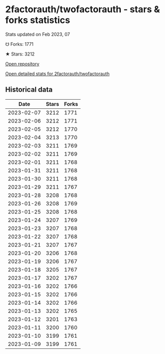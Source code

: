 # 2factorauth/twofactorauth - stars & forks statistics

Stats updated on Feb 2023, 07

☋ Forks: 1771

★ Stars: 3212

[Open repository](https://github.com/2factorauth/twofactorauth)

[Open detailed stats for 2factorauth/twofactorauth](https://reviewgithub.com/rep/2factorauth/twofactorauth)

## Historical data
| Date | Stars | Forks |
|------|-------|-------|
| 2023-02-07 | 3212 | 1771 | 
| 2023-02-06 | 3212 | 1771 | 
| 2023-02-05 | 3212 | 1770 | 
| 2023-02-04 | 3213 | 1770 | 
| 2023-02-03 | 3211 | 1769 | 
| 2023-02-02 | 3211 | 1769 | 
| 2023-02-01 | 3211 | 1768 | 
| 2023-01-31 | 3211 | 1768 | 
| 2023-01-30 | 3211 | 1768 | 
| 2023-01-29 | 3211 | 1767 | 
| 2023-01-28 | 3208 | 1768 | 
| 2023-01-26 | 3208 | 1769 | 
| 2023-01-25 | 3208 | 1768 | 
| 2023-01-24 | 3207 | 1769 | 
| 2023-01-23 | 3207 | 1768 | 
| 2023-01-22 | 3207 | 1768 | 
| 2023-01-21 | 3207 | 1767 | 
| 2023-01-20 | 3206 | 1768 | 
| 2023-01-19 | 3206 | 1767 | 
| 2023-01-18 | 3205 | 1767 | 
| 2023-01-17 | 3202 | 1767 | 
| 2023-01-16 | 3202 | 1766 | 
| 2023-01-15 | 3202 | 1766 | 
| 2023-01-14 | 3202 | 1766 | 
| 2023-01-13 | 3202 | 1765 | 
| 2023-01-12 | 3201 | 1763 | 
| 2023-01-11 | 3200 | 1760 | 
| 2023-01-10 | 3199 | 1761 | 
| 2023-01-09 | 3199 | 1761 | 

